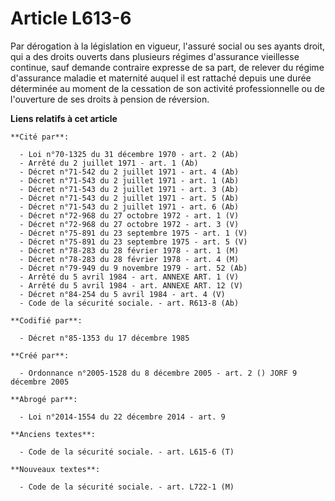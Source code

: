 # Article L613-6

Par dérogation à la législation en vigueur, l'assuré social ou ses ayants droit, qui a des droits ouverts dans plusieurs
régimes d'assurance vieillesse continue, sauf demande contraire expresse de sa part, de relever du régime d'assurance maladie
et maternité auquel il est rattaché depuis une durée déterminée au moment de la cessation de son activité professionnelle ou
de l'ouverture de ses droits à pension de réversion.

**Liens relatifs à cet article**

	**Cité par**:

	  - Loi n°70-1325 du 31 décembre 1970 - art. 2 (Ab)
	  - Arrêté du 2 juillet 1971 - art. 1 (Ab)
	  - Décret n°71-542 du 2 juillet 1971 - art. 4 (Ab)
	  - Décret n°71-543 du 2 juillet 1971 - art. 1 (Ab)
	  - Décret n°71-543 du 2 juillet 1971 - art. 3 (Ab)
	  - Décret n°71-543 du 2 juillet 1971 - art. 5 (Ab)
	  - Décret n°71-543 du 2 juillet 1971 - art. 6 (Ab)
	  - Décret n°72-968 du 27 octobre 1972 - art. 1 (V)
	  - Décret n°72-968 du 27 octobre 1972 - art. 3 (V)
	  - Décret n°75-891 du 23 septembre 1975 - art. 1 (V)
	  - Décret n°75-891 du 23 septembre 1975 - art. 5 (V)
	  - Décret n°78-283 du 28 février 1978 - art. 1 (M)
	  - Décret n°78-283 du 28 février 1978 - art. 4 (M)
	  - Décret n°79-949 du 9 novembre 1979 - art. 52 (Ab)
	  - Arrêté du 5 avril 1984 - art. ANNEXE ART. 1 (V)
	  - Arrêté du 5 avril 1984 - art. ANNEXE ART. 12 (V)
	  - Décret n°84-254 du 5 avril 1984 - art. 4 (V)
	  - Code de la sécurité sociale. - art. R613-8 (Ab)

	**Codifié par**:

	  - Décret n°85-1353 du 17 décembre 1985

	**Créé par**:

	  - Ordonnance n°2005-1528 du 8 décembre 2005 - art. 2 () JORF 9 décembre 2005

	**Abrogé par**:

	  - Loi n°2014-1554 du 22 décembre 2014 - art. 9

	**Anciens textes**:

	  - Code de la sécurité sociale. - art. L615-6 (T)

	**Nouveaux textes**:

	  - Code de la sécurité sociale. - art. L722-1 (M)
